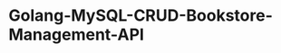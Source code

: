 # Golang-MySQL-CRUD-Bookstore-Management-API

<div class="mxgraph" style="max-width:100%;border:1px solid transparent;" data-mxgraph="{&quot;highlight&quot;:&quot;#0000ff&quot;,&quot;nav&quot;:true,&quot;resize&quot;:true,&quot;toolbar&quot;:&quot;zoom layers tags lightbox&quot;,&quot;edit&quot;:&quot;_blank&quot;,&quot;xml&quot;:&quot;&lt;mxfile host=\&quot;app.diagrams.net\&quot; modified=\&quot;2023-10-04T21:26:42.252Z\&quot; agent=\&quot;Mozilla/5.0 (Windows NT 10.0; Win64; x64) AppleWebKit/537.36 (KHTML, like Gecko) Chrome/117.0.0.0 Safari/537.36\&quot; etag=\&quot;YrmjYU7uewBVogL1ZjY6\&quot; version=\&quot;22.0.2\&quot; type=\&quot;device\&quot;&gt;\n  &lt;diagram name=\&quot;Page-1\&quot; id=\&quot;UD-X8n-PNocks0w0kVUD\&quot;&gt;\n    &lt;mxGraphModel dx=\&quot;1050\&quot; dy=\&quot;574\&quot; grid=\&quot;1\&quot; gridSize=\&quot;10\&quot; guides=\&quot;1\&quot; tooltips=\&quot;1\&quot; connect=\&quot;1\&quot; arrows=\&quot;1\&quot; fold=\&quot;1\&quot; page=\&quot;1\&quot; pageScale=\&quot;1\&quot; pageWidth=\&quot;850\&quot; pageHeight=\&quot;1100\&quot; math=\&quot;0\&quot; shadow=\&quot;0\&quot;&gt;\n      &lt;root&gt;\n        &lt;mxCell id=\&quot;0\&quot; /&gt;\n        &lt;mxCell id=\&quot;1\&quot; parent=\&quot;0\&quot; /&gt;\n        &lt;mxCell id=\&quot;Y8E876rXggV7JGat4Jm4-1\&quot; value=\&quot;&amp;lt;span style=&amp;quot;font-size: 18px;&amp;quot;&amp;gt;Book Store Management Api&amp;lt;br&amp;gt;&amp;lt;br&amp;gt;&amp;lt;/span&amp;gt;\&quot; style=\&quot;text;strokeColor=none;align=center;fillColor=none;html=1;verticalAlign=middle;whiteSpace=wrap;rounded=0;\&quot; vertex=\&quot;1\&quot; parent=\&quot;1\&quot;&gt;\n          &lt;mxGeometry x=\&quot;100\&quot; y=\&quot;90\&quot; width=\&quot;280\&quot; height=\&quot;30\&quot; as=\&quot;geometry\&quot; /&gt;\n        &lt;/mxCell&gt;\n        &lt;mxCell id=\&quot;Y8E876rXggV7JGat4Jm4-2\&quot; value=\&quot;&amp;lt;font style=&amp;quot;font-size: 14px;&amp;quot;&amp;gt;&amp;amp;nbsp; &amp;amp;nbsp; &amp;amp;nbsp; 1. Database- Mysql&amp;lt;/font&amp;gt;\&quot; style=\&quot;text;html=1;align=center;verticalAlign=middle;resizable=0;points=[];autosize=1;strokeColor=none;fillColor=none;\&quot; vertex=\&quot;1\&quot; parent=\&quot;1\&quot;&gt;\n          &lt;mxGeometry x=\&quot;90\&quot; y=\&quot;120\&quot; width=\&quot;170\&quot; height=\&quot;30\&quot; as=\&quot;geometry\&quot; /&gt;\n        &lt;/mxCell&gt;\n        &lt;mxCell id=\&quot;Y8E876rXggV7JGat4Jm4-6\&quot; value=\&quot;&amp;lt;font style=&amp;quot;font-size: 14px;&amp;quot;&amp;gt;&amp;amp;nbsp; &amp;amp;nbsp; &amp;amp;nbsp; &amp;amp;nbsp;2.DORM&amp;lt;/font&amp;gt;\&quot; style=\&quot;text;html=1;align=center;verticalAlign=middle;resizable=0;points=[];autosize=1;strokeColor=none;fillColor=none;\&quot; vertex=\&quot;1\&quot; parent=\&quot;1\&quot;&gt;\n          &lt;mxGeometry x=\&quot;85\&quot; y=\&quot;160\&quot; width=\&quot;110\&quot; height=\&quot;30\&quot; as=\&quot;geometry\&quot; /&gt;\n        &lt;/mxCell&gt;\n        &lt;mxCell id=\&quot;Y8E876rXggV7JGat4Jm4-7\&quot; value=\&quot;&amp;lt;span style=&amp;quot;font-size: 14px;&amp;quot;&amp;gt;3.Json marshall , unmarshall&amp;lt;br&amp;gt;&amp;lt;br&amp;gt;&amp;lt;/span&amp;gt;\&quot; style=\&quot;text;html=1;align=center;verticalAlign=middle;resizable=0;points=[];autosize=1;strokeColor=none;fillColor=none;\&quot; vertex=\&quot;1\&quot; parent=\&quot;1\&quot;&gt;\n          &lt;mxGeometry x=\&quot;115\&quot; y=\&quot;200\&quot; width=\&quot;200\&quot; height=\&quot;50\&quot; as=\&quot;geometry\&quot; /&gt;\n        &lt;/mxCell&gt;\n        &lt;mxCell id=\&quot;Y8E876rXggV7JGat4Jm4-8\&quot; value=\&quot;&amp;lt;font style=&amp;quot;font-size: 14px;&amp;quot;&amp;gt;4.Project Structure&amp;lt;br&amp;gt;&amp;lt;br&amp;gt;&amp;lt;br&amp;gt;&amp;lt;/font&amp;gt;\&quot; style=\&quot;text;html=1;align=center;verticalAlign=middle;resizable=0;points=[];autosize=1;strokeColor=none;fillColor=none;\&quot; vertex=\&quot;1\&quot; parent=\&quot;1\&quot;&gt;\n          &lt;mxGeometry x=\&quot;115\&quot; y=\&quot;240\&quot; width=\&quot;140\&quot; height=\&quot;60\&quot; as=\&quot;geometry\&quot; /&gt;\n        &lt;/mxCell&gt;\n        &lt;mxCell id=\&quot;Y8E876rXggV7JGat4Jm4-9\&quot; value=\&quot;&amp;lt;font style=&amp;quot;font-size: 14px;&amp;quot;&amp;gt;&amp;amp;nbsp; &amp;amp;nbsp; &amp;amp;nbsp; &amp;amp;nbsp; &amp;amp;nbsp; &amp;amp;nbsp; &amp;amp;nbsp; &amp;amp;nbsp;5 .Gorilla Mux&amp;lt;br&amp;gt;&amp;lt;/font&amp;gt;\&quot; style=\&quot;text;html=1;align=center;verticalAlign=middle;resizable=0;points=[];autosize=1;strokeColor=none;fillColor=none;\&quot; vertex=\&quot;1\&quot; parent=\&quot;1\&quot;&gt;\n          &lt;mxGeometry x=\&quot;55\&quot; y=\&quot;280\&quot; width=\&quot;170\&quot; height=\&quot;30\&quot; as=\&quot;geometry\&quot; /&gt;\n        &lt;/mxCell&gt;\n        &lt;mxCell id=\&quot;Y8E876rXggV7JGat4Jm4-12\&quot; value=\&quot;&amp;lt;font style=&amp;quot;font-size: 18px;&amp;quot;&amp;gt;Project Structure&amp;lt;/font&amp;gt;\&quot; style=\&quot;text;html=1;align=center;verticalAlign=middle;resizable=0;points=[];autosize=1;strokeColor=none;fillColor=none;\&quot; vertex=\&quot;1\&quot; parent=\&quot;1\&quot;&gt;\n          &lt;mxGeometry x=\&quot;270\&quot; y=\&quot;320\&quot; width=\&quot;160\&quot; height=\&quot;40\&quot; as=\&quot;geometry\&quot; /&gt;\n        &lt;/mxCell&gt;\n        &lt;mxCell id=\&quot;Y8E876rXggV7JGat4Jm4-13\&quot; value=\&quot;MAIN.GO&amp;lt;br&amp;gt;\&quot; style=\&quot;rounded=1;whiteSpace=wrap;html=1;\&quot; vertex=\&quot;1\&quot; parent=\&quot;1\&quot;&gt;\n          &lt;mxGeometry y=\&quot;520\&quot; width=\&quot;120\&quot; height=\&quot;60\&quot; as=\&quot;geometry\&quot; /&gt;\n        &lt;/mxCell&gt;\n        &lt;mxCell id=\&quot;Y8E876rXggV7JGat4Jm4-14\&quot; value=\&quot;CMD&amp;lt;br&amp;gt;\&quot; style=\&quot;rounded=1;whiteSpace=wrap;html=1;\&quot; vertex=\&quot;1\&quot; parent=\&quot;1\&quot;&gt;\n          &lt;mxGeometry y=\&quot;400\&quot; width=\&quot;120\&quot; height=\&quot;60\&quot; as=\&quot;geometry\&quot; /&gt;\n        &lt;/mxCell&gt;\n        &lt;mxCell id=\&quot;Y8E876rXggV7JGat4Jm4-17\&quot; value=\&quot;\&quot; style=\&quot;endArrow=classic;html=1;rounded=0;exitX=0.5;exitY=1;exitDx=0;exitDy=0;entryX=0.5;entryY=0;entryDx=0;entryDy=0;\&quot; edge=\&quot;1\&quot; parent=\&quot;1\&quot; source=\&quot;Y8E876rXggV7JGat4Jm4-14\&quot; target=\&quot;Y8E876rXggV7JGat4Jm4-13\&quot;&gt;\n          &lt;mxGeometry width=\&quot;50\&quot; height=\&quot;50\&quot; relative=\&quot;1\&quot; as=\&quot;geometry\&quot;&gt;\n            &lt;mxPoint x=\&quot;410\&quot; y=\&quot;630\&quot; as=\&quot;sourcePoint\&quot; /&gt;\n            &lt;mxPoint x=\&quot;140\&quot; y=\&quot;520\&quot; as=\&quot;targetPoint\&quot; /&gt;\n          &lt;/mxGeometry&gt;\n        &lt;/mxCell&gt;\n        &lt;mxCell id=\&quot;Y8E876rXggV7JGat4Jm4-18\&quot; value=\&quot;PKG&amp;lt;br&amp;gt;\&quot; style=\&quot;rounded=1;whiteSpace=wrap;html=1;\&quot; vertex=\&quot;1\&quot; parent=\&quot;1\&quot;&gt;\n          &lt;mxGeometry x=\&quot;440\&quot; y=\&quot;400\&quot; width=\&quot;120\&quot; height=\&quot;60\&quot; as=\&quot;geometry\&quot; /&gt;\n        &lt;/mxCell&gt;\n        &lt;mxCell id=\&quot;Y8E876rXggV7JGat4Jm4-19\&quot; value=\&quot;Config&amp;lt;br&amp;gt;\&quot; style=\&quot;rounded=1;whiteSpace=wrap;html=1;\&quot; vertex=\&quot;1\&quot; parent=\&quot;1\&quot;&gt;\n          &lt;mxGeometry x=\&quot;180\&quot; y=\&quot;520\&quot; width=\&quot;120\&quot; height=\&quot;60\&quot; as=\&quot;geometry\&quot; /&gt;\n        &lt;/mxCell&gt;\n        &lt;mxCell id=\&quot;Y8E876rXggV7JGat4Jm4-20\&quot; value=\&quot;Controllers\&quot; style=\&quot;rounded=1;whiteSpace=wrap;html=1;\&quot; vertex=\&quot;1\&quot; parent=\&quot;1\&quot;&gt;\n          &lt;mxGeometry x=\&quot;315\&quot; y=\&quot;520\&quot; width=\&quot;120\&quot; height=\&quot;60\&quot; as=\&quot;geometry\&quot; /&gt;\n        &lt;/mxCell&gt;\n        &lt;mxCell id=\&quot;Y8E876rXggV7JGat4Jm4-21\&quot; value=\&quot;Models\&quot; style=\&quot;rounded=1;whiteSpace=wrap;html=1;\&quot; vertex=\&quot;1\&quot; parent=\&quot;1\&quot;&gt;\n          &lt;mxGeometry x=\&quot;470\&quot; y=\&quot;520\&quot; width=\&quot;120\&quot; height=\&quot;60\&quot; as=\&quot;geometry\&quot; /&gt;\n        &lt;/mxCell&gt;\n        &lt;mxCell id=\&quot;Y8E876rXggV7JGat4Jm4-22\&quot; value=\&quot;Routes\&quot; style=\&quot;rounded=1;whiteSpace=wrap;html=1;\&quot; vertex=\&quot;1\&quot; parent=\&quot;1\&quot;&gt;\n          &lt;mxGeometry x=\&quot;610\&quot; y=\&quot;520\&quot; width=\&quot;120\&quot; height=\&quot;60\&quot; as=\&quot;geometry\&quot; /&gt;\n        &lt;/mxCell&gt;\n        &lt;mxCell id=\&quot;Y8E876rXggV7JGat4Jm4-23\&quot; value=\&quot;Utils&amp;lt;br&amp;gt;\&quot; style=\&quot;rounded=1;whiteSpace=wrap;html=1;\&quot; vertex=\&quot;1\&quot; parent=\&quot;1\&quot;&gt;\n          &lt;mxGeometry x=\&quot;760\&quot; y=\&quot;520\&quot; width=\&quot;120\&quot; height=\&quot;60\&quot; as=\&quot;geometry\&quot; /&gt;\n        &lt;/mxCell&gt;\n        &lt;mxCell id=\&quot;Y8E876rXggV7JGat4Jm4-26\&quot; value=\&quot;\&quot; style=\&quot;endArrow=none;html=1;rounded=0;\&quot; edge=\&quot;1\&quot; parent=\&quot;1\&quot;&gt;\n          &lt;mxGeometry width=\&quot;50\&quot; height=\&quot;50\&quot; relative=\&quot;1\&quot; as=\&quot;geometry\&quot;&gt;\n            &lt;mxPoint x=\&quot;560\&quot; y=\&quot;429.5\&quot; as=\&quot;sourcePoint\&quot; /&gt;\n            &lt;mxPoint x=\&quot;820\&quot; y=\&quot;430\&quot; as=\&quot;targetPoint\&quot; /&gt;\n          &lt;/mxGeometry&gt;\n        &lt;/mxCell&gt;\n        &lt;mxCell id=\&quot;Y8E876rXggV7JGat4Jm4-29\&quot; value=\&quot;\&quot; style=\&quot;endArrow=none;html=1;rounded=0;entryX=0;entryY=0.5;entryDx=0;entryDy=0;\&quot; edge=\&quot;1\&quot; parent=\&quot;1\&quot; target=\&quot;Y8E876rXggV7JGat4Jm4-18\&quot;&gt;\n          &lt;mxGeometry width=\&quot;50\&quot; height=\&quot;50\&quot; relative=\&quot;1\&quot; as=\&quot;geometry\&quot;&gt;\n            &lt;mxPoint x=\&quot;230\&quot; y=\&quot;430\&quot; as=\&quot;sourcePoint\&quot; /&gt;\n            &lt;mxPoint x=\&quot;460\&quot; y=\&quot;380\&quot; as=\&quot;targetPoint\&quot; /&gt;\n          &lt;/mxGeometry&gt;\n        &lt;/mxCell&gt;\n        &lt;mxCell id=\&quot;Y8E876rXggV7JGat4Jm4-30\&quot; value=\&quot;\&quot; style=\&quot;endArrow=classic;html=1;rounded=0;\&quot; edge=\&quot;1\&quot; parent=\&quot;1\&quot;&gt;\n          &lt;mxGeometry width=\&quot;50\&quot; height=\&quot;50\&quot; relative=\&quot;1\&quot; as=\&quot;geometry\&quot;&gt;\n            &lt;mxPoint x=\&quot;230\&quot; y=\&quot;430\&quot; as=\&quot;sourcePoint\&quot; /&gt;\n            &lt;mxPoint x=\&quot;230\&quot; y=\&quot;520\&quot; as=\&quot;targetPoint\&quot; /&gt;\n          &lt;/mxGeometry&gt;\n        &lt;/mxCell&gt;\n        &lt;mxCell id=\&quot;Y8E876rXggV7JGat4Jm4-32\&quot; value=\&quot;\&quot; style=\&quot;endArrow=classic;html=1;rounded=0;\&quot; edge=\&quot;1\&quot; parent=\&quot;1\&quot; target=\&quot;Y8E876rXggV7JGat4Jm4-20\&quot;&gt;\n          &lt;mxGeometry width=\&quot;50\&quot; height=\&quot;50\&quot; relative=\&quot;1\&quot; as=\&quot;geometry\&quot;&gt;\n            &lt;mxPoint x=\&quot;375\&quot; y=\&quot;430\&quot; as=\&quot;sourcePoint\&quot; /&gt;\n            &lt;mxPoint x=\&quot;460\&quot; y=\&quot;380\&quot; as=\&quot;targetPoint\&quot; /&gt;\n          &lt;/mxGeometry&gt;\n        &lt;/mxCell&gt;\n        &lt;mxCell id=\&quot;Y8E876rXggV7JGat4Jm4-33\&quot; value=\&quot;\&quot; style=\&quot;endArrow=classic;html=1;rounded=0;entryX=0.25;entryY=0;entryDx=0;entryDy=0;\&quot; edge=\&quot;1\&quot; parent=\&quot;1\&quot; source=\&quot;Y8E876rXggV7JGat4Jm4-18\&quot; target=\&quot;Y8E876rXggV7JGat4Jm4-21\&quot;&gt;\n          &lt;mxGeometry width=\&quot;50\&quot; height=\&quot;50\&quot; relative=\&quot;1\&quot; as=\&quot;geometry\&quot;&gt;\n            &lt;mxPoint x=\&quot;410\&quot; y=\&quot;430\&quot; as=\&quot;sourcePoint\&quot; /&gt;\n            &lt;mxPoint x=\&quot;460\&quot; y=\&quot;380\&quot; as=\&quot;targetPoint\&quot; /&gt;\n          &lt;/mxGeometry&gt;\n        &lt;/mxCell&gt;\n        &lt;mxCell id=\&quot;Y8E876rXggV7JGat4Jm4-34\&quot; value=\&quot;\&quot; style=\&quot;endArrow=classic;html=1;rounded=0;entryX=0.5;entryY=0;entryDx=0;entryDy=0;\&quot; edge=\&quot;1\&quot; parent=\&quot;1\&quot; target=\&quot;Y8E876rXggV7JGat4Jm4-22\&quot;&gt;\n          &lt;mxGeometry width=\&quot;50\&quot; height=\&quot;50\&quot; relative=\&quot;1\&quot; as=\&quot;geometry\&quot;&gt;\n            &lt;mxPoint x=\&quot;670\&quot; y=\&quot;430\&quot; as=\&quot;sourcePoint\&quot; /&gt;\n            &lt;mxPoint x=\&quot;460\&quot; y=\&quot;380\&quot; as=\&quot;targetPoint\&quot; /&gt;\n          &lt;/mxGeometry&gt;\n        &lt;/mxCell&gt;\n        &lt;mxCell id=\&quot;Y8E876rXggV7JGat4Jm4-35\&quot; value=\&quot;\&quot; style=\&quot;endArrow=classic;html=1;rounded=0;entryX=0.5;entryY=0;entryDx=0;entryDy=0;\&quot; edge=\&quot;1\&quot; parent=\&quot;1\&quot; target=\&quot;Y8E876rXggV7JGat4Jm4-23\&quot;&gt;\n          &lt;mxGeometry width=\&quot;50\&quot; height=\&quot;50\&quot; relative=\&quot;1\&quot; as=\&quot;geometry\&quot;&gt;\n            &lt;mxPoint x=\&quot;820\&quot; y=\&quot;430\&quot; as=\&quot;sourcePoint\&quot; /&gt;\n            &lt;mxPoint x=\&quot;850\&quot; y=\&quot;430\&quot; as=\&quot;targetPoint\&quot; /&gt;\n          &lt;/mxGeometry&gt;\n        &lt;/mxCell&gt;\n        &lt;mxCell id=\&quot;Y8E876rXggV7JGat4Jm4-103\&quot; value=\&quot;APP.GO&amp;lt;br&amp;gt;\&quot; style=\&quot;rounded=1;whiteSpace=wrap;html=1;\&quot; vertex=\&quot;1\&quot; parent=\&quot;1\&quot;&gt;\n          &lt;mxGeometry x=\&quot;180\&quot; y=\&quot;640\&quot; width=\&quot;120\&quot; height=\&quot;60\&quot; as=\&quot;geometry\&quot; /&gt;\n        &lt;/mxCell&gt;\n        &lt;mxCell id=\&quot;Y8E876rXggV7JGat4Jm4-104\&quot; value=\&quot;BOOK- CONTROLLER\&quot; style=\&quot;rounded=1;whiteSpace=wrap;html=1;\&quot; vertex=\&quot;1\&quot; parent=\&quot;1\&quot;&gt;\n          &lt;mxGeometry x=\&quot;315\&quot; y=\&quot;640\&quot; width=\&quot;120\&quot; height=\&quot;60\&quot; as=\&quot;geometry\&quot; /&gt;\n        &lt;/mxCell&gt;\n        &lt;mxCell id=\&quot;Y8E876rXggV7JGat4Jm4-105\&quot; value=\&quot;BOOK.GO\&quot; style=\&quot;rounded=1;whiteSpace=wrap;html=1;\&quot; vertex=\&quot;1\&quot; parent=\&quot;1\&quot;&gt;\n          &lt;mxGeometry x=\&quot;470\&quot; y=\&quot;640\&quot; width=\&quot;120\&quot; height=\&quot;60\&quot; as=\&quot;geometry\&quot; /&gt;\n        &lt;/mxCell&gt;\n        &lt;mxCell id=\&quot;Y8E876rXggV7JGat4Jm4-106\&quot; value=\&quot;\&quot; style=\&quot;endArrow=classic;html=1;rounded=0;exitX=0.5;exitY=1;exitDx=0;exitDy=0;entryX=0.5;entryY=0;entryDx=0;entryDy=0;\&quot; edge=\&quot;1\&quot; parent=\&quot;1\&quot; source=\&quot;Y8E876rXggV7JGat4Jm4-19\&quot; target=\&quot;Y8E876rXggV7JGat4Jm4-103\&quot;&gt;\n          &lt;mxGeometry width=\&quot;50\&quot; height=\&quot;50\&quot; relative=\&quot;1\&quot; as=\&quot;geometry\&quot;&gt;\n            &lt;mxPoint x=\&quot;410\&quot; y=\&quot;810\&quot; as=\&quot;sourcePoint\&quot; /&gt;\n            &lt;mxPoint x=\&quot;460\&quot; y=\&quot;760\&quot; as=\&quot;targetPoint\&quot; /&gt;\n          &lt;/mxGeometry&gt;\n        &lt;/mxCell&gt;\n        &lt;mxCell id=\&quot;Y8E876rXggV7JGat4Jm4-107\&quot; value=\&quot;\&quot; style=\&quot;endArrow=classic;html=1;rounded=0;entryX=0.458;entryY=0;entryDx=0;entryDy=0;entryPerimeter=0;\&quot; edge=\&quot;1\&quot; parent=\&quot;1\&quot; target=\&quot;Y8E876rXggV7JGat4Jm4-104\&quot;&gt;\n          &lt;mxGeometry width=\&quot;50\&quot; height=\&quot;50\&quot; relative=\&quot;1\&quot; as=\&quot;geometry\&quot;&gt;\n            &lt;mxPoint x=\&quot;370\&quot; y=\&quot;580\&quot; as=\&quot;sourcePoint\&quot; /&gt;\n            &lt;mxPoint x=\&quot;370\&quot; y=\&quot;630\&quot; as=\&quot;targetPoint\&quot; /&gt;\n            &lt;Array as=\&quot;points\&quot;&gt;\n              &lt;mxPoint x=\&quot;370\&quot; y=\&quot;580\&quot; /&gt;\n            &lt;/Array&gt;\n          &lt;/mxGeometry&gt;\n        &lt;/mxCell&gt;\n        &lt;mxCell id=\&quot;Y8E876rXggV7JGat4Jm4-109\&quot; value=\&quot;\&quot; style=\&quot;endArrow=classic;html=1;rounded=0;entryX=0.458;entryY=0;entryDx=0;entryDy=0;entryPerimeter=0;\&quot; edge=\&quot;1\&quot; parent=\&quot;1\&quot;&gt;\n          &lt;mxGeometry width=\&quot;50\&quot; height=\&quot;50\&quot; relative=\&quot;1\&quot; as=\&quot;geometry\&quot;&gt;\n            &lt;mxPoint x=\&quot;524\&quot; y=\&quot;580\&quot; as=\&quot;sourcePoint\&quot; /&gt;\n            &lt;mxPoint x=\&quot;524\&quot; y=\&quot;640\&quot; as=\&quot;targetPoint\&quot; /&gt;\n            &lt;Array as=\&quot;points\&quot;&gt;\n              &lt;mxPoint x=\&quot;524\&quot; y=\&quot;580\&quot; /&gt;\n            &lt;/Array&gt;\n          &lt;/mxGeometry&gt;\n        &lt;/mxCell&gt;\n        &lt;mxCell id=\&quot;Y8E876rXggV7JGat4Jm4-112\&quot; value=\&quot;BOOKSTORE-ROUTES\&quot; style=\&quot;rounded=1;whiteSpace=wrap;html=1;\&quot; vertex=\&quot;1\&quot; parent=\&quot;1\&quot;&gt;\n          &lt;mxGeometry x=\&quot;610\&quot; y=\&quot;640\&quot; width=\&quot;120\&quot; height=\&quot;60\&quot; as=\&quot;geometry\&quot; /&gt;\n        &lt;/mxCell&gt;\n        &lt;mxCell id=\&quot;Y8E876rXggV7JGat4Jm4-113\&quot; value=\&quot;UTILS.GO\&quot; style=\&quot;rounded=1;whiteSpace=wrap;html=1;\&quot; vertex=\&quot;1\&quot; parent=\&quot;1\&quot;&gt;\n          &lt;mxGeometry x=\&quot;760\&quot; y=\&quot;640\&quot; width=\&quot;120\&quot; height=\&quot;60\&quot; as=\&quot;geometry\&quot; /&gt;\n        &lt;/mxCell&gt;\n        &lt;mxCell id=\&quot;Y8E876rXggV7JGat4Jm4-196\&quot; value=\&quot;&amp;lt;h1&amp;gt;Routes&amp;lt;/h1&amp;gt;&amp;lt;div&amp;gt;&amp;lt;br&amp;gt;&amp;lt;/div&amp;gt;\&quot; style=\&quot;text;html=1;strokeColor=none;fillColor=none;spacing=5;spacingTop=-20;whiteSpace=wrap;overflow=hidden;rounded=0;\&quot; vertex=\&quot;1\&quot; parent=\&quot;1\&quot;&gt;\n          &lt;mxGeometry x=\&quot;390\&quot; y=\&quot;930\&quot; width=\&quot;90\&quot; height=\&quot;40\&quot; as=\&quot;geometry\&quot; /&gt;\n        &lt;/mxCell&gt;\n        &lt;mxCell id=\&quot;Y8E876rXggV7JGat4Jm4-197\&quot; value=\&quot;&amp;lt;font style=&amp;quot;font-size: 14px;&amp;quot;&amp;gt;GET BOOKS&amp;lt;/font&amp;gt;\&quot; style=\&quot;rounded=1;whiteSpace=wrap;html=1;\&quot; vertex=\&quot;1\&quot; parent=\&quot;1\&quot;&gt;\n          &lt;mxGeometry x=\&quot;205\&quot; y=\&quot;1060\&quot; width=\&quot;120\&quot; height=\&quot;60\&quot; as=\&quot;geometry\&quot; /&gt;\n        &lt;/mxCell&gt;\n        &lt;mxCell id=\&quot;Y8E876rXggV7JGat4Jm4-198\&quot; value=\&quot;&amp;lt;font style=&amp;quot;font-size: 14px;&amp;quot;&amp;gt;/book/&amp;lt;/font&amp;gt;\&quot; style=\&quot;rounded=1;whiteSpace=wrap;html=1;\&quot; vertex=\&quot;1\&quot; parent=\&quot;1\&quot;&gt;\n          &lt;mxGeometry x=\&quot;415\&quot; y=\&quot;1060\&quot; width=\&quot;120\&quot; height=\&quot;60\&quot; as=\&quot;geometry\&quot; /&gt;\n        &lt;/mxCell&gt;\n        &lt;mxCell id=\&quot;Y8E876rXggV7JGat4Jm4-199\&quot; value=\&quot;&amp;lt;span style=&amp;quot;font-size: 14px;&amp;quot;&amp;gt;&amp;lt;br&amp;gt;GET&amp;lt;br&amp;gt;&amp;lt;br&amp;gt;&amp;lt;/span&amp;gt;\&quot; style=\&quot;rounded=1;whiteSpace=wrap;html=1;\&quot; vertex=\&quot;1\&quot; parent=\&quot;1\&quot;&gt;\n          &lt;mxGeometry x=\&quot;635\&quot; y=\&quot;1060\&quot; width=\&quot;120\&quot; height=\&quot;60\&quot; as=\&quot;geometry\&quot; /&gt;\n        &lt;/mxCell&gt;\n        &lt;mxCell id=\&quot;Y8E876rXggV7JGat4Jm4-200\&quot; value=\&quot;&amp;lt;font style=&amp;quot;font-size: 18px;&amp;quot;&amp;gt;Controller Functions&amp;lt;/font&amp;gt;\&quot; style=\&quot;text;html=1;strokeColor=none;fillColor=none;align=center;verticalAlign=middle;whiteSpace=wrap;rounded=0;\&quot; vertex=\&quot;1\&quot; parent=\&quot;1\&quot;&gt;\n          &lt;mxGeometry x=\&quot;190\&quot; y=\&quot;1010\&quot; width=\&quot;165\&quot; height=\&quot;30\&quot; as=\&quot;geometry\&quot; /&gt;\n        &lt;/mxCell&gt;\n        &lt;mxCell id=\&quot;Y8E876rXggV7JGat4Jm4-201\&quot; value=\&quot;\&quot; style=\&quot;endArrow=classic;html=1;rounded=0;exitX=0;exitY=0.5;exitDx=0;exitDy=0;\&quot; edge=\&quot;1\&quot; parent=\&quot;1\&quot; source=\&quot;Y8E876rXggV7JGat4Jm4-199\&quot; target=\&quot;Y8E876rXggV7JGat4Jm4-198\&quot;&gt;\n          &lt;mxGeometry width=\&quot;50\&quot; height=\&quot;50\&quot; relative=\&quot;1\&quot; as=\&quot;geometry\&quot;&gt;\n            &lt;mxPoint x=\&quot;435\&quot; y=\&quot;1050\&quot; as=\&quot;sourcePoint\&quot; /&gt;\n            &lt;mxPoint x=\&quot;485\&quot; y=\&quot;1000\&quot; as=\&quot;targetPoint\&quot; /&gt;\n          &lt;/mxGeometry&gt;\n        &lt;/mxCell&gt;\n        &lt;mxCell id=\&quot;Y8E876rXggV7JGat4Jm4-202\&quot; value=\&quot;\&quot; style=\&quot;endArrow=classic;html=1;rounded=0;exitX=0;exitY=0.5;exitDx=0;exitDy=0;\&quot; edge=\&quot;1\&quot; parent=\&quot;1\&quot;&gt;\n          &lt;mxGeometry width=\&quot;50\&quot; height=\&quot;50\&quot; relative=\&quot;1\&quot; as=\&quot;geometry\&quot;&gt;\n            &lt;mxPoint x=\&quot;415\&quot; y=\&quot;1089.5\&quot; as=\&quot;sourcePoint\&quot; /&gt;\n            &lt;mxPoint x=\&quot;325\&quot; y=\&quot;1090\&quot; as=\&quot;targetPoint\&quot; /&gt;\n          &lt;/mxGeometry&gt;\n        &lt;/mxCell&gt;\n        &lt;mxCell id=\&quot;Y8E876rXggV7JGat4Jm4-203\&quot; value=\&quot;&amp;lt;font style=&amp;quot;font-size: 14px;&amp;quot;&amp;gt;Create BOOK&amp;lt;/font&amp;gt;\&quot; style=\&quot;rounded=1;whiteSpace=wrap;html=1;\&quot; vertex=\&quot;1\&quot; parent=\&quot;1\&quot;&gt;\n          &lt;mxGeometry x=\&quot;205\&quot; y=\&quot;1170\&quot; width=\&quot;120\&quot; height=\&quot;60\&quot; as=\&quot;geometry\&quot; /&gt;\n        &lt;/mxCell&gt;\n        &lt;mxCell id=\&quot;Y8E876rXggV7JGat4Jm4-204\&quot; value=\&quot;&amp;lt;font style=&amp;quot;font-size: 14px;&amp;quot;&amp;gt;/book/&amp;lt;/font&amp;gt;\&quot; style=\&quot;rounded=1;whiteSpace=wrap;html=1;\&quot; vertex=\&quot;1\&quot; parent=\&quot;1\&quot;&gt;\n          &lt;mxGeometry x=\&quot;415\&quot; y=\&quot;1170\&quot; width=\&quot;120\&quot; height=\&quot;60\&quot; as=\&quot;geometry\&quot; /&gt;\n        &lt;/mxCell&gt;\n        &lt;mxCell id=\&quot;Y8E876rXggV7JGat4Jm4-205\&quot; value=\&quot;&amp;lt;span style=&amp;quot;font-size: 14px;&amp;quot;&amp;gt;POST&amp;lt;br&amp;gt;&amp;lt;/span&amp;gt;\&quot; style=\&quot;rounded=1;whiteSpace=wrap;html=1;\&quot; vertex=\&quot;1\&quot; parent=\&quot;1\&quot;&gt;\n          &lt;mxGeometry x=\&quot;635\&quot; y=\&quot;1170\&quot; width=\&quot;120\&quot; height=\&quot;60\&quot; as=\&quot;geometry\&quot; /&gt;\n        &lt;/mxCell&gt;\n        &lt;mxCell id=\&quot;Y8E876rXggV7JGat4Jm4-206\&quot; value=\&quot;\&quot; style=\&quot;endArrow=classic;html=1;rounded=0;exitX=0;exitY=0.5;exitDx=0;exitDy=0;\&quot; edge=\&quot;1\&quot; parent=\&quot;1\&quot; source=\&quot;Y8E876rXggV7JGat4Jm4-205\&quot; target=\&quot;Y8E876rXggV7JGat4Jm4-204\&quot;&gt;\n          &lt;mxGeometry width=\&quot;50\&quot; height=\&quot;50\&quot; relative=\&quot;1\&quot; as=\&quot;geometry\&quot;&gt;\n            &lt;mxPoint x=\&quot;435\&quot; y=\&quot;1160\&quot; as=\&quot;sourcePoint\&quot; /&gt;\n            &lt;mxPoint x=\&quot;485\&quot; y=\&quot;1110\&quot; as=\&quot;targetPoint\&quot; /&gt;\n          &lt;/mxGeometry&gt;\n        &lt;/mxCell&gt;\n        &lt;mxCell id=\&quot;Y8E876rXggV7JGat4Jm4-207\&quot; value=\&quot;\&quot; style=\&quot;endArrow=classic;html=1;rounded=0;exitX=0;exitY=0.5;exitDx=0;exitDy=0;\&quot; edge=\&quot;1\&quot; parent=\&quot;1\&quot;&gt;\n          &lt;mxGeometry width=\&quot;50\&quot; height=\&quot;50\&quot; relative=\&quot;1\&quot; as=\&quot;geometry\&quot;&gt;\n            &lt;mxPoint x=\&quot;415\&quot; y=\&quot;1199.5\&quot; as=\&quot;sourcePoint\&quot; /&gt;\n            &lt;mxPoint x=\&quot;325\&quot; y=\&quot;1200\&quot; as=\&quot;targetPoint\&quot; /&gt;\n          &lt;/mxGeometry&gt;\n        &lt;/mxCell&gt;\n        &lt;mxCell id=\&quot;Y8E876rXggV7JGat4Jm4-208\&quot; value=\&quot;&amp;lt;font style=&amp;quot;font-size: 14px;&amp;quot;&amp;gt;GET BOOK ID&amp;lt;/font&amp;gt;\&quot; style=\&quot;rounded=1;whiteSpace=wrap;html=1;\&quot; vertex=\&quot;1\&quot; parent=\&quot;1\&quot;&gt;\n          &lt;mxGeometry x=\&quot;205\&quot; y=\&quot;1290\&quot; width=\&quot;120\&quot; height=\&quot;60\&quot; as=\&quot;geometry\&quot; /&gt;\n        &lt;/mxCell&gt;\n        &lt;mxCell id=\&quot;Y8E876rXggV7JGat4Jm4-209\&quot; value=\&quot;&amp;lt;font style=&amp;quot;font-size: 14px;&amp;quot;&amp;gt;/book/&amp;lt;/font&amp;gt;\&quot; style=\&quot;rounded=1;whiteSpace=wrap;html=1;\&quot; vertex=\&quot;1\&quot; parent=\&quot;1\&quot;&gt;\n          &lt;mxGeometry x=\&quot;415\&quot; y=\&quot;1290\&quot; width=\&quot;120\&quot; height=\&quot;60\&quot; as=\&quot;geometry\&quot; /&gt;\n        &lt;/mxCell&gt;\n        &lt;mxCell id=\&quot;Y8E876rXggV7JGat4Jm4-210\&quot; value=\&quot;&amp;lt;span style=&amp;quot;font-size: 14px;&amp;quot;&amp;gt;&amp;lt;br&amp;gt;GET&amp;lt;br&amp;gt;&amp;lt;br&amp;gt;&amp;lt;/span&amp;gt;\&quot; style=\&quot;rounded=1;whiteSpace=wrap;html=1;\&quot; vertex=\&quot;1\&quot; parent=\&quot;1\&quot;&gt;\n          &lt;mxGeometry x=\&quot;635\&quot; y=\&quot;1290\&quot; width=\&quot;120\&quot; height=\&quot;60\&quot; as=\&quot;geometry\&quot; /&gt;\n        &lt;/mxCell&gt;\n        &lt;mxCell id=\&quot;Y8E876rXggV7JGat4Jm4-211\&quot; value=\&quot;\&quot; style=\&quot;endArrow=classic;html=1;rounded=0;exitX=0;exitY=0.5;exitDx=0;exitDy=0;\&quot; edge=\&quot;1\&quot; parent=\&quot;1\&quot; source=\&quot;Y8E876rXggV7JGat4Jm4-210\&quot; target=\&quot;Y8E876rXggV7JGat4Jm4-209\&quot;&gt;\n          &lt;mxGeometry width=\&quot;50\&quot; height=\&quot;50\&quot; relative=\&quot;1\&quot; as=\&quot;geometry\&quot;&gt;\n            &lt;mxPoint x=\&quot;435\&quot; y=\&quot;1280\&quot; as=\&quot;sourcePoint\&quot; /&gt;\n            &lt;mxPoint x=\&quot;485\&quot; y=\&quot;1230\&quot; as=\&quot;targetPoint\&quot; /&gt;\n          &lt;/mxGeometry&gt;\n        &lt;/mxCell&gt;\n        &lt;mxCell id=\&quot;Y8E876rXggV7JGat4Jm4-212\&quot; value=\&quot;\&quot; style=\&quot;endArrow=classic;html=1;rounded=0;exitX=0;exitY=0.5;exitDx=0;exitDy=0;\&quot; edge=\&quot;1\&quot; parent=\&quot;1\&quot;&gt;\n          &lt;mxGeometry width=\&quot;50\&quot; height=\&quot;50\&quot; relative=\&quot;1\&quot; as=\&quot;geometry\&quot;&gt;\n            &lt;mxPoint x=\&quot;415\&quot; y=\&quot;1319.5\&quot; as=\&quot;sourcePoint\&quot; /&gt;\n            &lt;mxPoint x=\&quot;325\&quot; y=\&quot;1320\&quot; as=\&quot;targetPoint\&quot; /&gt;\n          &lt;/mxGeometry&gt;\n        &lt;/mxCell&gt;\n        &lt;mxCell id=\&quot;Y8E876rXggV7JGat4Jm4-213\&quot; value=\&quot;&amp;lt;font style=&amp;quot;font-size: 14px;&amp;quot;&amp;gt;UPDATE BOOK&amp;lt;/font&amp;gt;\&quot; style=\&quot;rounded=1;whiteSpace=wrap;html=1;\&quot; vertex=\&quot;1\&quot; parent=\&quot;1\&quot;&gt;\n          &lt;mxGeometry x=\&quot;205\&quot; y=\&quot;1400\&quot; width=\&quot;120\&quot; height=\&quot;60\&quot; as=\&quot;geometry\&quot; /&gt;\n        &lt;/mxCell&gt;\n        &lt;mxCell id=\&quot;Y8E876rXggV7JGat4Jm4-214\&quot; value=\&quot;&amp;lt;font style=&amp;quot;font-size: 14px;&amp;quot;&amp;gt;/book/&amp;lt;/font&amp;gt;\&quot; style=\&quot;rounded=1;whiteSpace=wrap;html=1;\&quot; vertex=\&quot;1\&quot; parent=\&quot;1\&quot;&gt;\n          &lt;mxGeometry x=\&quot;415\&quot; y=\&quot;1400\&quot; width=\&quot;120\&quot; height=\&quot;60\&quot; as=\&quot;geometry\&quot; /&gt;\n        &lt;/mxCell&gt;\n        &lt;mxCell id=\&quot;Y8E876rXggV7JGat4Jm4-215\&quot; value=\&quot;&amp;lt;span style=&amp;quot;font-size: 14px;&amp;quot;&amp;gt;PUT&amp;lt;br&amp;gt;&amp;lt;/span&amp;gt;\&quot; style=\&quot;rounded=1;whiteSpace=wrap;html=1;\&quot; vertex=\&quot;1\&quot; parent=\&quot;1\&quot;&gt;\n          &lt;mxGeometry x=\&quot;635\&quot; y=\&quot;1400\&quot; width=\&quot;120\&quot; height=\&quot;60\&quot; as=\&quot;geometry\&quot; /&gt;\n        &lt;/mxCell&gt;\n        &lt;mxCell id=\&quot;Y8E876rXggV7JGat4Jm4-216\&quot; value=\&quot;\&quot; style=\&quot;endArrow=classic;html=1;rounded=0;exitX=0;exitY=0.5;exitDx=0;exitDy=0;\&quot; edge=\&quot;1\&quot; parent=\&quot;1\&quot; source=\&quot;Y8E876rXggV7JGat4Jm4-215\&quot; target=\&quot;Y8E876rXggV7JGat4Jm4-214\&quot;&gt;\n          &lt;mxGeometry width=\&quot;50\&quot; height=\&quot;50\&quot; relative=\&quot;1\&quot; as=\&quot;geometry\&quot;&gt;\n            &lt;mxPoint x=\&quot;435\&quot; y=\&quot;1390\&quot; as=\&quot;sourcePoint\&quot; /&gt;\n            &lt;mxPoint x=\&quot;485\&quot; y=\&quot;1340\&quot; as=\&quot;targetPoint\&quot; /&gt;\n          &lt;/mxGeometry&gt;\n        &lt;/mxCell&gt;\n        &lt;mxCell id=\&quot;Y8E876rXggV7JGat4Jm4-217\&quot; value=\&quot;\&quot; style=\&quot;endArrow=classic;html=1;rounded=0;exitX=0;exitY=0.5;exitDx=0;exitDy=0;\&quot; edge=\&quot;1\&quot; parent=\&quot;1\&quot;&gt;\n          &lt;mxGeometry width=\&quot;50\&quot; height=\&quot;50\&quot; relative=\&quot;1\&quot; as=\&quot;geometry\&quot;&gt;\n            &lt;mxPoint x=\&quot;415\&quot; y=\&quot;1429.5\&quot; as=\&quot;sourcePoint\&quot; /&gt;\n            &lt;mxPoint x=\&quot;325\&quot; y=\&quot;1430\&quot; as=\&quot;targetPoint\&quot; /&gt;\n          &lt;/mxGeometry&gt;\n        &lt;/mxCell&gt;\n        &lt;mxCell id=\&quot;Y8E876rXggV7JGat4Jm4-218\&quot; value=\&quot;&amp;lt;font style=&amp;quot;font-size: 14px;&amp;quot;&amp;gt;DELETE BOOK&amp;lt;/font&amp;gt;\&quot; style=\&quot;rounded=1;whiteSpace=wrap;html=1;\&quot; vertex=\&quot;1\&quot; parent=\&quot;1\&quot;&gt;\n          &lt;mxGeometry x=\&quot;205\&quot; y=\&quot;1520\&quot; width=\&quot;120\&quot; height=\&quot;60\&quot; as=\&quot;geometry\&quot; /&gt;\n        &lt;/mxCell&gt;\n        &lt;mxCell id=\&quot;Y8E876rXggV7JGat4Jm4-219\&quot; value=\&quot;&amp;lt;font style=&amp;quot;font-size: 14px;&amp;quot;&amp;gt;/book/&amp;lt;/font&amp;gt;\&quot; style=\&quot;rounded=1;whiteSpace=wrap;html=1;\&quot; vertex=\&quot;1\&quot; parent=\&quot;1\&quot;&gt;\n          &lt;mxGeometry x=\&quot;415\&quot; y=\&quot;1520\&quot; width=\&quot;120\&quot; height=\&quot;60\&quot; as=\&quot;geometry\&quot; /&gt;\n        &lt;/mxCell&gt;\n        &lt;mxCell id=\&quot;Y8E876rXggV7JGat4Jm4-220\&quot; value=\&quot;&amp;lt;span style=&amp;quot;font-size: 14px;&amp;quot;&amp;gt;DELETE&amp;lt;br&amp;gt;&amp;lt;/span&amp;gt;\&quot; style=\&quot;rounded=1;whiteSpace=wrap;html=1;\&quot; vertex=\&quot;1\&quot; parent=\&quot;1\&quot;&gt;\n          &lt;mxGeometry x=\&quot;635\&quot; y=\&quot;1520\&quot; width=\&quot;120\&quot; height=\&quot;60\&quot; as=\&quot;geometry\&quot; /&gt;\n        &lt;/mxCell&gt;\n        &lt;mxCell id=\&quot;Y8E876rXggV7JGat4Jm4-221\&quot; value=\&quot;\&quot; style=\&quot;endArrow=classic;html=1;rounded=0;exitX=0;exitY=0.5;exitDx=0;exitDy=0;\&quot; edge=\&quot;1\&quot; parent=\&quot;1\&quot; source=\&quot;Y8E876rXggV7JGat4Jm4-220\&quot; target=\&quot;Y8E876rXggV7JGat4Jm4-219\&quot;&gt;\n          &lt;mxGeometry width=\&quot;50\&quot; height=\&quot;50\&quot; relative=\&quot;1\&quot; as=\&quot;geometry\&quot;&gt;\n            &lt;mxPoint x=\&quot;435\&quot; y=\&quot;1510\&quot; as=\&quot;sourcePoint\&quot; /&gt;\n            &lt;mxPoint x=\&quot;485\&quot; y=\&quot;1460\&quot; as=\&quot;targetPoint\&quot; /&gt;\n          &lt;/mxGeometry&gt;\n        &lt;/mxCell&gt;\n        &lt;mxCell id=\&quot;Y8E876rXggV7JGat4Jm4-222\&quot; value=\&quot;\&quot; style=\&quot;endArrow=classic;html=1;rounded=0;exitX=0;exitY=0.5;exitDx=0;exitDy=0;\&quot; edge=\&quot;1\&quot; parent=\&quot;1\&quot;&gt;\n          &lt;mxGeometry width=\&quot;50\&quot; height=\&quot;50\&quot; relative=\&quot;1\&quot; as=\&quot;geometry\&quot;&gt;\n            &lt;mxPoint x=\&quot;415\&quot; y=\&quot;1549.5\&quot; as=\&quot;sourcePoint\&quot; /&gt;\n            &lt;mxPoint x=\&quot;325\&quot; y=\&quot;1550\&quot; as=\&quot;targetPoint\&quot; /&gt;\n          &lt;/mxGeometry&gt;\n        &lt;/mxCell&gt;\n      &lt;/root&gt;\n    &lt;/mxGraphModel&gt;\n  &lt;/diagram&gt;\n&lt;/mxfile&gt;\n&quot;}"></div>
<script type="text/javascript" src="https://viewer.diagrams.net/js/viewer-static.min.js"></script>
